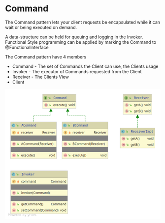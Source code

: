 # Command

The Command pattern lets your client requests be encapsulated while 
it can wait or being executed on demand.

A data-structure can be held for queuing and logging in the Invoker.
<br>
Functional Style programming can be applied by marking the Command to @FunctionalInterface

The Command pattern have 4 members
* Command - The set of Commands the Client can use, the Clients usage
* Invoker - The executor of Commands requested from the Client
* Receiver - The Clients View
* Client

![alt text](command.png)
